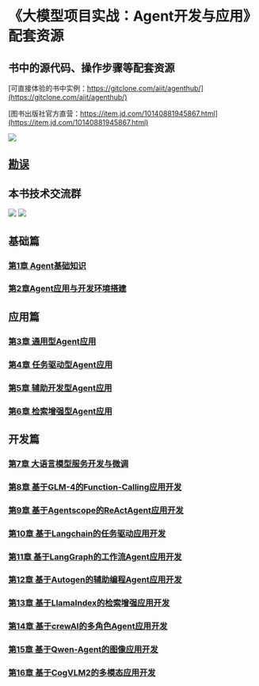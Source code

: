 # 《大模型项目实战：Agent开发与应用》配套资源

## 书中的源代码、操作步骤等配套资源

[可直接体验的书中实例：https://gitclone.com/aiit/agenthub/](https://gitclone.com/aiit/agenthub/)

[图书出版社官方直营：https://item.jd.com/10140881945867.html](https://item.jd.com/10140881945867.html)

![](https://gitclone.com/download1/ai-agent/agent-dev1.png)

## [勘误](https://github.com/little51/agent-dev/issues)

## 本书技术交流群

![](https://gitclone.com/download1/aliendao/aliendao20250901.jpg)
![](https://gitclone.com/download1/aliendao/weixin-aliendao2.jpg)

## 基础篇

### [第1章 Agent基础知识](https://github.com/little51/agent-dev/tree/main/chapter01)<br>

### [第2章Agent应用与开发环境搭建](https://github.com/little51/agent-dev/tree/main/chapter02)<br>

## 应用篇

### [第3章 通用型Agent应用](https://github.com/little51/agent-dev/tree/main/chapter03)<br>

### [第4章 任务驱动型Agent应用](https://github.com/little51/agent-dev/tree/main/chapter04)<br>

### [第5章 辅助开发型Agent应用](https://github.com/little51/agent-dev/tree/main/chapter05)<br>

### [第6章 检索增强型Agent应用](https://github.com/little51/agent-dev/tree/main/chapter06)<br>

## 开发篇

### [第7章 大语言模型服务开发与微调](https://github.com/little51/agent-dev/tree/main/chapter07)<br>

### [第8章 基于GLM-4的Function-Calling应用开发](https://github.com/little51/agent-dev/tree/main/chapter08)<br>

### [第9章 基于Agentscope的ReActAgent应用开发](https://github.com/little51/agent-dev/tree/main/chapter09)<br>

### [第10章 基于Langchain的任务驱动应用开发](https://github.com/little51/agent-dev/tree/main/chapter10)<br>

### [第11章 基于LangGraph的工作流Agent应用开发](https://github.com/little51/agent-dev/tree/main/chapter11)<br>

### [第12章 基于Autogen的辅助编程Agent应用开发](https://github.com/little51/agent-dev/tree/main/chapter12)<br>

### [第13章 基于LlamaIndex的检索增强应用开发](https://github.com/little51/agent-dev/tree/main/chapter13)<br>

### [第14章 基于crewAI的多角色Agent应用开发](https://github.com/little51/agent-dev/tree/main/chapter14)<br>

### [第15章 基于Qwen-Agent的图像应用开发](https://github.com/little51/agent-dev/tree/main/chapter15)<br>

### [第16章 基于CogVLM2的多模态应用开发](https://github.com/little51/agent-dev/tree/main/chapter16)